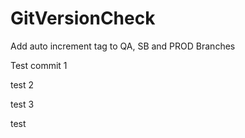 # GitVersionCheck
Add auto increment tag to QA, SB and PROD Branches 



Test commit 1


test 2





test 3


test